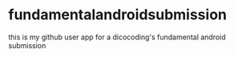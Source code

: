 # fundamentalandroidsubmission
this is my github user app for a dicocoding's fundamental android submission
